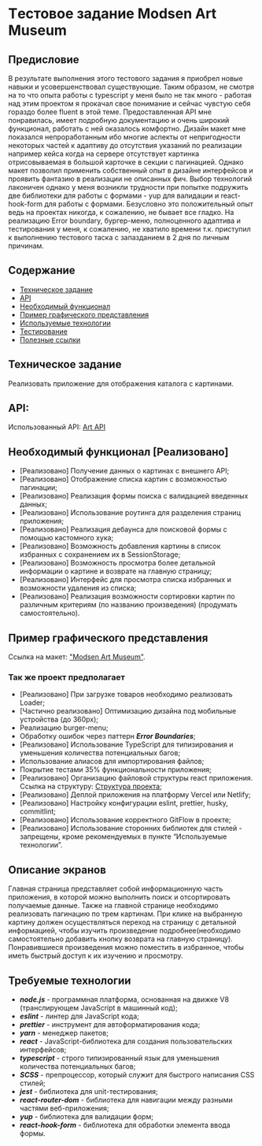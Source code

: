 # Tестовое задание Modsen Art Museum

## Предисловие

В результате выполнения этого тестового задания я приобрел новые навыки и усовершенствовал существующие. Таким образом, не смотря на то что опыта работы с typescript у меня было не так много - работая над этим проектом я прокачал свое понимание и сейчас чувстую себя гораздо более fluent в этой теме. Предоставленная API мне понравилась, имеет подробную документацию и очень широкий функционал, работать с ней оказалось комфортно. Дизайн макет мне показался непроработанным ибо многие аспекты от непригодности некоторых частей к адаптиву до отсутствия указаний по реализации например кейса когда на сервере отсутствует картинка отрисовываемая в большой карточке в секции с пагинацией. Однако макет позволил применить собственный опыт в дизайне интерфейсов и проявить фантазию в реализации не описанных фич. Выбор технологий лаконичен однако у меня возникли трудности при попытке подружить две библиотеки для работы с формами - yup для валидации и react-hook-form для работы с формами. Безусловно это положительный опыт ведь на проектах никогда, к сожалению, не бывает все гладко. На реализацию Error boundary, бургер-меню, полноценного адаптива и тестирования у меня, к сожалению, не хватило времени т.к. приступил к выполнению тестового таска с запазданием в 2 дня по личным причинам.

## Содержание

- [Техническое задание](#Техническое-задание)
- [API](#API)
- [Необходимый функционал](#Необходимый-функционал)
- [Пример графического представления](#Пример-графического-представления)
- [Используемые технологии](#Используемые-технологии)
- [Тестирование](#Тестирование)
- [Полезные ссылки](#Полезные-ссылки)

## Техническое задание

Реализовать приложение для отображения каталога с картинами.

## API:

Использованный API:
[Art API](https://api.artic.edu/docs/#introduction)

## Необходимый функционал [Реализовано]

- [Реализовано] Получение данных о картинах с внешнего API;
- [Реализовано] Отображение списка картин с возможностью пагинации;
- [Реализовано] Реализация формы поиска с валидацией введенных данных;
- [Реализовано] Использование роутинга для разделения страниц приложения;
- [Реализовано] Реализация дебаунса для поисковой формы с помощью кастомного хука;
- [Реализовано] Возможность добавления картины в список избранных с сохранением их в SessionStorage;
- [Реализовано] Возможность просмотра более детальной информации о картине и возврате на главную страницу;
- [Реализовано] Интерфейс для просмотра списка избранных и возможности удаления из списка;
- [Реализовано] Реализация возможности сортировки картин по различным критериям (по названию произведения) (продумать самостоятельно).

## Пример графического представления

Ссылка на макет: ["Modsen Art Museum"](https://www.figma.com/file/XSLT4bMToK5tOdbXBBuqhP/Trainee-task-1?type=design&node-id=0-1&mode=design&t=tthepIdFQRlAXlVS-0).

### Так же проект предполагает

- [Реализовано] При загрузке товаров необходимо реализовать Loader;
- [Частично реализовано] Оптимизацию дизайна под мобильные устройства (до 360px);
- Реализацию burger-menu;
- Обработку ошибок через паттерн **_Error Boundaries_**;
- [Реализовано] Использование TypeScript для типизирования и уменьшения количества потенциальных багов;
- Использование алиасов для импортирования файлов;
- Покрытие тестами 35% функциональности приложения;
- [Реализовано] Организацию файловой структуры react приложения. Ссылка на структуру: [Структура проекта](https://github.com/mkrivel/structure);
- [Реализовано] Деплой приложения на платформу Vercel или Netlify;
- [Реализовано] Настройку конфигурации eslint, prettier, husky, commitlint;
- [Реализовано] Использование корректного GitFlow в проекте;
- [Реализовано] Использование сторонних библиотек для стилей - запрещены, кроме рекомендуемых в пункте “Используемые технологии”.

## Описание экранов

Главная страница представляет собой информационную часть приложения, в которой можно выполнить поиск и отсортировать получаемые данные. Также на главной странице необходимо реализовать пагинацию по трем картинам. При клике на выбранную картину должен осуществляться переход на страницу с детальной информацией, чтобы изучить произведение подробнее(необходимо самостоятельно добавить кнопку возврата на главную страницу). Понравившиеся произведения можно поместить в избранное, чтобы иметь быстрый доступ к их изучению и просмотру.

## Требуемые технологии

- **_node.js_** - программная платформа, основанная на движке V8 (транслирующем JavaScript в машинный код);
- **_eslint_** - линтер для JavaScript кода;
- **_prettier_** - инструмент для автоформатирования кода;
- **_yarn_** - менеджер пакетов;
- **_react_** - JavaScript-библиотека для создания пользовательских интерфейсов;
- **_typescript_** - строго типизированный язык для уменьшения количества потенциальных багов;
- **_SCSS_** - препроцессор, который служит для быстрого написания CSS стилей;
- **_jest_** - библиотека для unit-тестирования;
- **_react-router-dom_** - библиотека для навигации между разными частями веб-приложения;
- **_yup_** - библиотека для валидации форм;
- **_react-hook-form_** - библиотека для обработки элемента ввода формы.
